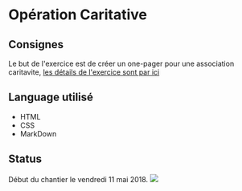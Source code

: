 # Opération Caritative

## Consignes
Le but de l'exercice est de créer un one-pager pour une association caritavite, [les détails de l'exercice sont par ici](https://github.com/becodeorg/lovelace-2/blob/master/01-La-prairie/html-css/3-exercice-html-basic.md)

## Language utilisé
* HTML
* CSS
* MarkDown

## Status

Début du chantier le vendredi 11 mai 2018.
![](https://adambager.files.wordpress.com/2015/03/wip.png?w=240)